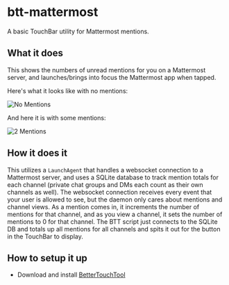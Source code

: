 # btt-mattermost

A basic TouchBar utility for Mattermost mentions.

What it does
------------
This shows the numbers of unread mentions for you on a Mattermost server, and launches/brings into focus the Mattermost app
when tapped.

Here's what it looks like with no mentions:

![No Mentions][1]

And here it is with some mentions:

![2 Mentions][2]

How it does it
--------------

This utilizes a ``LaunchAgent`` that handles a websocket connection to a Mattermost server, and uses a SQLite database to
track mention totals for each channel (private chat groups and DMs each count as their own channels as well). The websocket
connection receives every event that your user is allowed to see, but the daemon only cares about mentions and channel views.
As a mention comes in, it increments the number of mentions for that channel, and as you view a channel, it sets the number of
mentions to 0 for that channel. The BTT script just connects to the SQLite DB and totals up all mentions for all channels and
spits it out for the button in the TouchBar to display.

How to setup it up
------------------

  * Download and install [BetterTouchTool](https://www.boastr.net)
  
  
[1]: https://raw.github.com/SalmonMode/btt-mattermost/master/screenshots/no_mentions.png
[2]: https://raw.github.com/SalmonMode/btt-mattermost/master/screenshots/2_mentions.png
